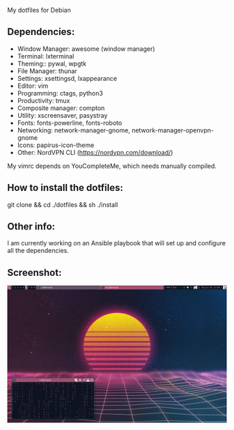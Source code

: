 My dotfiles for Debian

## Dependencies:
* Window Manager: awesome (window manager)
* Terminal: lxterminal
* Theming:: pywal, wpgtk
* File Manager: thunar
* Settings: xsettingsd, lxappearance
* Editor: vim
* Programming: ctags, python3
* Productivity: tmux
* Composite manager: compton
* Utility: xscreensaver, pasystray
* Fonts: fonts-powerline, fonts-roboto
* Networking: network-manager-gnome, network-manager-openvpn-gnome
* Icons: papirus-icon-theme
* Other: NordVPN CLI (https://nordvpn.com/download/)

My vimrc depends on YouCompleteMe, which needs manually compiled.

## How to install the dotfiles:
git clone <this repository> && cd ./dotfiles && sh ./install

## Other info:
I am currently working on an Ansible playbook that will set up and configure all the dependencies.

## Screenshot:

![Alt text](screenshot.png?raw=true "Screenshot")
